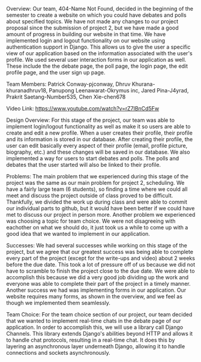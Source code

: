 Overview: 
Our team, 404-Name Not Found, decided in the beginning of the semester to create a website on which you could have debates and polls about specified topics. We have not made any changes to our project proposal since the submission of project 2, but we have made a good amount of progress in building our website in that time. We have implemented login and logout functionality on our website using authentication support in Django. This allows us to give the user a specific view of our application based on the information associated with the user's profile. We used several user interaction forms in our application as well. These include the the debate page, the poll page, the login page, the edit profile page, and the user sign up page. 


Team Members:
Patrick Conway-pjconway, Dhruv Khurana-khuranadhruv18, Panupong Leenawarat-Okrymus inc, Jared Pina-J4yrad, Prakrit Saetang-Number535, Chen Xie-chen678


Video Link:
https://www.youtube.com/watch?v=rZ7IBnCd5Fw

Design Overview:
For this stage of the project, our team was able to implement login/logout functionality as well as make it so users are able to create and edit a new profile. When a user creates their profile, their profile and its information is stored in our database. After creating their profile, the user can edit basically every aspect of their profile (email, profile picture, biography, etc.) and these changes will be saved in our database. We also implemented a way for users to start debates and polls. The polls and debates that the user started will also be linked to their profile.  


Problems:
The main problem that we experienced during this stage of the project was the same as our main problem for project 2, scheduling. We have a fairly large team (6 students), so finding a time where we could all meet and discuss the project outside of class proved to be difficult. Thankfully, we divided the work up during class and were able to commit our individual parts to github, but it would have been better if we could have met to discuss our project in person more. Another problem we experienced was choosing a topic for team choice. We were not disagreeing with eachother on what we should do, it just took us a while to come up with a good idea that we wanted to implement in our application.


Successes:
We had several successes while working on this stage of the project, but we agree that our greatest success was being able to complete every part of the project (except for the write-ups and video) about 2 weeks before the due date. This took a lot of pressure off of us because we did not have to scramble to finish the project close to the due date. We were able to accomplish this because we did a very good job dividing up the work and everyone was able to complete their part of the project in a timely manner. Another success we had was implementing forms in our application. Our website requires many forms, as shown in the overview, and we feel as though we implemented them seamlessly.


Team Choice:
For the team choice section of our project, our team decided that we wanted to implement real-time chats in the debate page of our application. In order to accomplish this, we will use a library call Django Channels. This library extends Django's abilities beyond HTTP and allows it to handle chat protocols, resulting in a real-time chat. It does this by layering an asynchronous layer underneath Django, allowing it to handle connections and sockets asynchronously.
